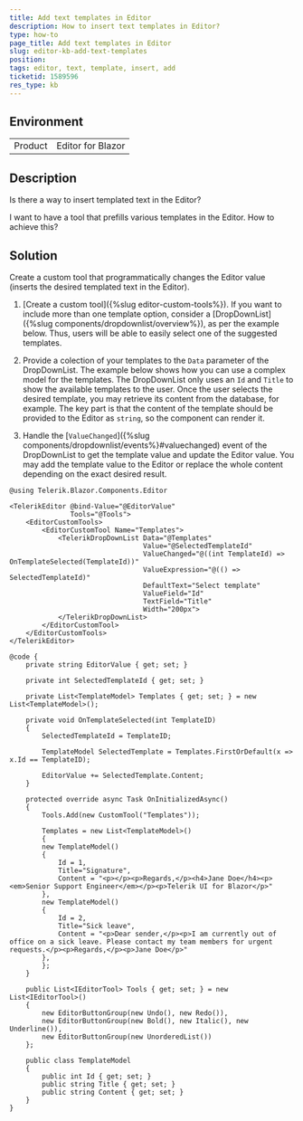 ```yaml
---
title: Add text templates in Editor
description: How to insert text templates in Editor?
type: how-to
page_title: Add text templates in Editor
slug: editor-kb-add-text-templates
position: 
tags: editor, text, template, insert, add
ticketid: 1589596
res_type: kb
---
```


## Environment
<table>
	<tbody>
		<tr>
			<td>Product</td>
			<td>Editor for Blazor</td>
		</tr>
	</tbody>
</table>


## Description

Is there a way to insert templated text in the Editor?

I want to have a tool that prefills various templates in the Editor. How to achieve this?

## Solution

Create a custom tool that programmatically changes the Editor value (inserts the desired templated text in the Editor).

1. [Create a custom tool]({%slug editor-custom-tools%}). If you want to include more than one template option, consider a [DropDownList]({%slug components/dropdownlist/overview%}), as per the example below. Thus, users will be able to easily select one of the suggested templates.

1. Provide a colection of your templates to the `Data` parameter of the DropDownList. The example below shows how you can use a complex model for the templates. The DropDownList only uses an `Id` and `Title` to show the available templates to the user. Once the user selects the desired template, you may retrieve its content from the database, for example. The key part is that the content of the template should be provided to the Editor as `string`, so the component can render it.

1. Handle the [`ValueChanged`]({%slug components/dropdownlist/events%}#valuechanged) event of the DropDownList to get the template value and update the Editor value. You may add the template value to the Editor or replace the whole content depending on the exact desired result.

````CSHTML
@using Telerik.Blazor.Components.Editor

<TelerikEditor @bind-Value="@EditorValue"
               Tools="@Tools">
    <EditorCustomTools>
        <EditorCustomTool Name="Templates">
            <TelerikDropDownList Data="@Templates"
                                 Value="@SelectedTemplateId"
                                 ValueChanged="@((int TemplateId) => OnTemplateSelected(TemplateId))"
                                 ValueExpression="@(() => SelectedTemplateId)"
                                 DefaultText="Select template"
                                 ValueField="Id"
                                 TextField="Title"
                                 Width="200px">
            </TelerikDropDownList>
        </EditorCustomTool>
    </EditorCustomTools>
</TelerikEditor>

@code {
    private string EditorValue { get; set; }

    private int SelectedTemplateId { get; set; }

    private List<TemplateModel> Templates { get; set; } = new List<TemplateModel>();

    private void OnTemplateSelected(int TemplateID)
    {
        SelectedTemplateId = TemplateID;

        TemplateModel SelectedTemplate = Templates.FirstOrDefault(x => x.Id == TemplateID);

        EditorValue += SelectedTemplate.Content;
    }

    protected override async Task OnInitializedAsync()
    {
        Tools.Add(new CustomTool("Templates"));

        Templates = new List<TemplateModel>()
        {
        new TemplateModel()
        {
            Id = 1,
            Title="Signature",
            Content = "<p></p><p>Regards,</p><h4>Jane Doe</h4><p><em>Senior Support Engineer</em></p><p>Telerik UI for Blazor</p>"
        },
        new TemplateModel()
        {
            Id = 2,
            Title="Sick leave",
            Content = "<p>Dear sender,</p><p>I am currently out of office on a sick leave. Please contact my team members for urgent requests.</p><p>Regards,</p><p>Jane Doe</p>"
        },
        };
    }

    public List<IEditorTool> Tools { get; set; } = new List<IEditorTool>()
    {
        new EditorButtonGroup(new Undo(), new Redo()),
        new EditorButtonGroup(new Bold(), new Italic(), new Underline()),
        new EditorButtonGroup(new UnorderedList())
    };

    public class TemplateModel
    {
        public int Id { get; set; }
        public string Title { get; set; }
        public string Content { get; set; }
    }
}
````


